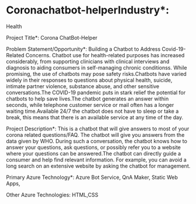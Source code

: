 # Coronachatbot-helperIndustry*:
Health

Project Title*:
Corona ChatBot-Helper

Problem Statement/Opportunity*:
Building a Chatbot to Address Covid-19-Related Concerns. Chatbot use for health-related purposes has increased considerably, from supporting clinicians with clinical interviews and diagnosis to aiding consumers in self-managing chronic conditionss. While promising, the use of chatbots may pose safety risks.Chatbots have varied widely in their responses to questions about physical health, suicide, intimate partner violence, substance abuse, and other sensitive conversations.The COVID-19 pandemic puts in stark relief the potential for chatbots to help save lives.The chatbot generates an answer within seconds, while telephone customer service or mail often has a longer waiting time.Available 24/7 the chatbot does not have to sleep or take a break, this means that there is an available service at any time of the day.

Project Description*:
This is a chatbot that will give answers to most of your corona related questions/FAQ. The chatbot will give you answers from the data given by WHO. During such a conversation, the chatbot knows how to answer your questions, ask questions, or possibly refer you to a website where your questions can be answered.The chatbot can directly guide a consumer and help find relevant information. For example, you can avoid a long search on an extensive website by asking the chatbot for management.

Primary Azure Technology*:
Azure Bot Service, QnA Maker, Static Web Apps,

Other Azure Technologies:
HTML,CSS
